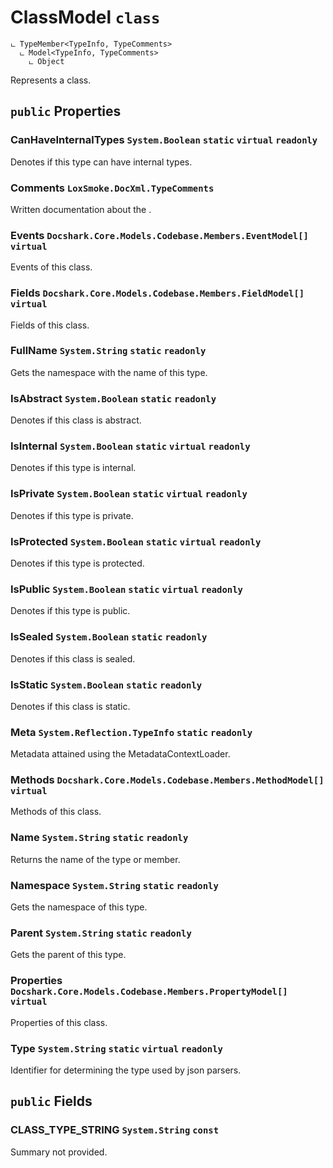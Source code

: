 # ClassModel `class`

```
ட TypeMember<TypeInfo, TypeComments>
  ட Model<TypeInfo, TypeComments>
    ட Object
```

Represents a class.

## `public` Properties

### CanHaveInternalTypes <code title="comments here">System.Boolean</code> `static` `virtual` `readonly`

Denotes if this type can have internal types.

### Comments <code title="comments here">LoxSmoke.DocXml.TypeComments</code>

Written documentation about the <see cref="P:Docshark.Core.Models.Codebase.Model`2.Meta" />.

### Events <code title="comments here">Docshark.Core.Models.Codebase.Members.EventModel[]</code> `virtual`

Events of this class.

### Fields <code title="comments here">Docshark.Core.Models.Codebase.Members.FieldModel[]</code> `virtual`

Fields of this class.

### FullName <code title="comments here">System.String</code> `static` `readonly`

Gets the namespace with the name of this type.

### IsAbstract <code title="comments here">System.Boolean</code> `static` `readonly`

Denotes if this class is abstract.

### IsInternal <code title="comments here">System.Boolean</code> `static` `virtual` `readonly`

Denotes if this type is internal.

### IsPrivate <code title="comments here">System.Boolean</code> `static` `virtual` `readonly`

Denotes if this type is private.

### IsProtected <code title="comments here">System.Boolean</code> `static` `virtual` `readonly`

Denotes if this type is protected.

### IsPublic <code title="comments here">System.Boolean</code> `static` `virtual` `readonly`

Denotes if this type is public.

### IsSealed <code title="comments here">System.Boolean</code> `static` `readonly`

Denotes if this class is sealed.

### IsStatic <code title="comments here">System.Boolean</code> `static` `readonly`

Denotes if this class is static.

### Meta <code title="comments here">System.Reflection.TypeInfo</code> `static` `readonly`

Metadata attained using the MetadataContextLoader.

### Methods <code title="comments here">Docshark.Core.Models.Codebase.Members.MethodModel[]</code> `virtual`

Methods of this class.

### Name <code title="comments here">System.String</code> `static` `readonly`

Returns the name of the type or member.

### Namespace <code title="comments here">System.String</code> `static` `readonly`

Gets the namespace of this type.

### Parent <code title="comments here">System.String</code> `static` `readonly`

Gets the parent of this type.

### Properties <code title="comments here">Docshark.Core.Models.Codebase.Members.PropertyModel[]</code> `virtual`

Properties of this class.

### Type <code title="comments here">System.String</code> `static` `virtual` `readonly`

Identifier for determining the type used by json parsers.



## `public` Fields

### CLASS_TYPE_STRING <code title="comments here">System.String</code> `const`

Summary not provided.